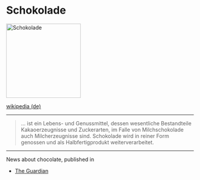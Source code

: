 # Schokolade

<img src="https://upload.wikimedia.org/wikipedia/commons/thumb/7/70/Chocolate_%28blue_background%29.jpg/800px-Chocolate_%28blue_background%29.jpg" height="200" alt="Schokolade">

[wikipedia (de)](https://de.wikipedia.org/wiki/Schokolade)

---

> ... ist ein Lebens- und Genussmittel, dessen wesentliche Bestandteile Kakaoerzeugnisse und Zuckerarten, im Falle von Milchschokolade auch Milcherzeugnisse sind. Schokolade wird in reiner Form genossen und als Halbfertigprodukt weiterverarbeitet.

---

News about chocolate, published in
* [The Guardian](https://www.theguardian.com/food/chocolate)

